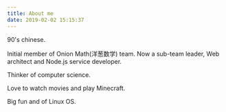 ```yaml
---
title: About me
date: 2019-02-02 15:15:37
---
```


90's chinese.

Initial member of Onion Math(洋葱数学) team.
Now a sub-team leader, Web architect and Node.js service developer.

Thinker of computer science.

Love to watch movies and play Minecraft.

Big fun and <span id="year-of-being-linux-user"><script>document.getElementById('year-of-being-linux-user').innerHTML=</script> of Linux OS.
